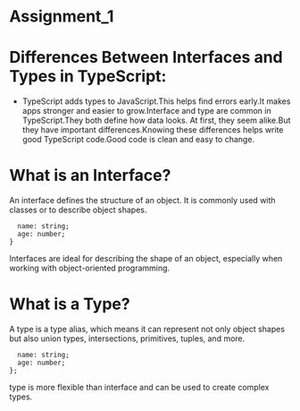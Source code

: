 # Assignment_1
# Differences Between Interfaces and Types in TypeScript:
* TypeScript adds types to JavaScript.This helps find errors early.It makes apps stronger and easier to grow.Interface and type are common in TypeScript.They both define how data looks.
At first, they seem alike.But they have important differences.Knowing these differences helps write good TypeScript code.Good code is clean and easy to change.

# What is an Interface?
An interface defines the structure of an object. It is commonly used with classes or to describe object shapes.

```interface User {
  name: string;
  age: number;
}
```

Interfaces are ideal for describing the shape of an object, especially when working with object-oriented programming.

# What is a Type?
A type is a type alias, which means it can represent not only object shapes but also union types, intersections, primitives, tuples, and more.

```type User = {
  name: string;
  age: number;
};
```
type is more flexible than interface and can be used to create complex types.